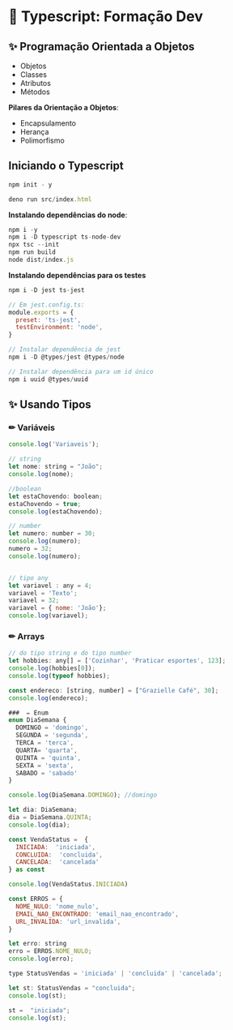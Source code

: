# 🌼 Typescript: Formação Dev
## ✨ Programação Orientada a Objetos
- Objetos
- Classes
- Atributos
- Métodos 

**Pilares da Orientação a Objetos**: 
- Encapsulamento
- Herança 
- Polimorfismo

## Iniciando o Typescript
```js
npm init - y
```

```js
deno run src/index.html
```

**Instalando dependências do node**: 
```js
npm i -y
npm i -D typescript ts-node-dev
npx tsc --init
npm run build
node dist/index.js
```

**Instalando dependências para os testes**
```js
npm i -D jest ts-jest

// Em jest.config.ts: 
module.exports = {
  preset: 'ts-jest', 
  testEnvironment: 'node', 
}

// Instalar dependência de jest
npm i -D @types/jest @types/node

// Instalar dependência para um id único
npm i uuid @types/uuid
```

## ✨ Usando Tipos
###  ✏︎ Variáveis
```js
console.log('Variaveis'); 

// string
let nome: string = "João"; 
console.log(nome); 

//boolean
let estaChovendo: boolean; 
estaChovendo = true; 
console.log(estaChovendo); 

// number
let numero: number = 30; 
console.log(numero); 
numero = 32; 
console.log(numero); 


// tipo any
let variavel : any = 4; 
variavel = 'Texto'; 
variavel = 32; 
variavel = { nome: 'João'}; 
console.log(variavel); 
```


### ✏︎ Arrays
```js
// do tipo string e do tipo number
let hobbies: any[] = ['Cozinhar', 'Praticar esportes', 123]; 
console.log(hobbies[0]); 
console.log(typeof hobbies); 
```

```js
const endereco: [string, number] = ["Grazielle Café", 30]; 
console.log(endereco); 
```


```js
###  ✏︎ Enum
enum DiaSemana { 
  DOMINGO = 'domingo', 
  SEGUNDA = 'segunda', 
  TERCA = 'terca', 
  QUARTA= 'quarta', 
  QUINTA = 'quinta', 
  SEXTA = 'sexta',
  SABADO = 'sabado'
}

console.log(DiaSemana.DOMINGO); //domingo

let dia: DiaSemana; 
dia = DiaSemana.QUINTA; 
console.log(dia); 
```

```js
const VendaStatus =  {
  INICIADA:  'iniciada', 
  CONCLUIDA:  'concluida', 
  CANCELADA:  'cancelada'
} as const

console.log(VendaStatus.INICIADA)
```

```js
const ERROS = { 
  NOME_NULO: 'nome_nulo', 
  EMAIL_NAO_ENCONTRADO: 'email_nao_encontrado',
  URL_INVALIDA: 'url_invalida',
}

let erro: string 
erro = ERROS.NOME_NULO;
console.log(erro); 
```

```js
type StatusVendas = 'iniciada' | 'concluida' | 'cancelada';

let st: StatusVendas = "concluida";
console.log(st); 

st =  "iniciada"; 
console.log(st); 
```
